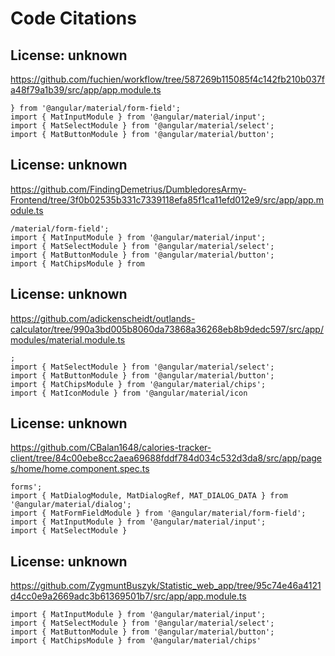 # Code Citations

## License: unknown
https://github.com/fuchien/workflow/tree/587269b115085f4c142fb210b037fa48f79a1b39/src/app/app.module.ts

```
} from '@angular/material/form-field';
import { MatInputModule } from '@angular/material/input';
import { MatSelectModule } from '@angular/material/select';
import { MatButtonModule } from '@angular/material/button';
```


## License: unknown
https://github.com/FindingDemetrius/DumbledoresArmy-Frontend/tree/3f0b02535b331c7339118efa85f1ca11efd012e9/src/app/app.module.ts

```
/material/form-field';
import { MatInputModule } from '@angular/material/input';
import { MatSelectModule } from '@angular/material/select';
import { MatButtonModule } from '@angular/material/button';
import { MatChipsModule } from
```


## License: unknown
https://github.com/adickenscheidt/outlands-calculator/tree/990a3bd005b8060da73868a36268eb8b9dedc597/src/app/modules/material.module.ts

```
;
import { MatSelectModule } from '@angular/material/select';
import { MatButtonModule } from '@angular/material/button';
import { MatChipsModule } from '@angular/material/chips';
import { MatIconModule } from '@angular/material/icon
```


## License: unknown
https://github.com/CBalan1648/calories-tracker-client/tree/84c00ebe8cc2aea69688fddf784d034c532d3da8/src/app/pages/home/home.component.spec.ts

```
forms';
import { MatDialogModule, MatDialogRef, MAT_DIALOG_DATA } from '@angular/material/dialog';
import { MatFormFieldModule } from '@angular/material/form-field';
import { MatInputModule } from '@angular/material/input';
import { MatSelectModule }
```


## License: unknown
https://github.com/ZygmuntBuszyk/Statistic_web_app/tree/95c74e46a4121d4cc0e9a2669adc3b61369501b7/src/app/app.module.ts

```
import { MatInputModule } from '@angular/material/input';
import { MatSelectModule } from '@angular/material/select';
import { MatButtonModule } from '@angular/material/button';
import { MatChipsModule } from '@angular/material/chips'
```

